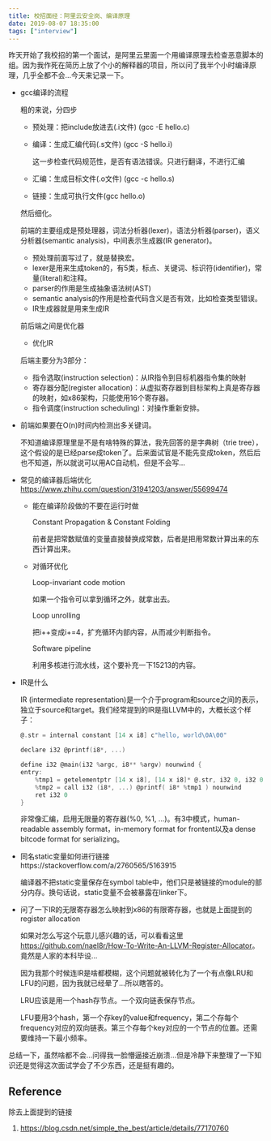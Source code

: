 ```yaml
---
title: 校招面经：阿里云安全岗、编译原理
date: 2019-08-07 18:35:00
tags: ["interview"]
---
```


昨天开始了我校招的第一个面试，是阿里云里面一个用编译原理去检查恶意脚本的组。因为我作死在简历上放了个小的解释器的项目，所以问了我半个小时编译原理，几乎全都不会...今天来记录一下。

- gcc编译的流程

  粗的来说，分四步

  - 预处理：把include放进去(.i文件) (gcc -E hello.c)

  - 编译：生成汇编代码(.s文件) (gcc -S hello.i)

    这一步检查代码规范性，是否有语法错误。只进行翻译，不进行汇编

  - 汇编：生成目标文件(.o文件) (gcc -c hello.s)

  - 链接：生成可执行文件(gcc hello.o)

  然后细化。

  前端的主要组成是预处理器，词法分析器(lexer)，语法分析器(parser)，语义分析器(semantic analysis)，中间表示生成器(IR generator)。

  - 预处理前面写过了，就是替换宏。
  - lexer是用来生成token的，有5类，标点、关键词、标识符(identifier)，常量(literal)和注释。
  - parser的作用是生成抽象语法树(AST)
  - semantic analysis的作用是检查代码含义是否有效，比如检查类型错误。
  - IR生成器就是用来生成IR

  前后端之间是优化器

  - 优化IR

  后端主要分为3部分：

  - 指令选取(instruction selection)：从IR指令到目标机器指令集的映射
  - 寄存器分配(register allocation)：从虚拟寄存器到目标架构上真是寄存器的映射，如x86架构，只能使用16个寄存器。
  - 指令调度(instruction scheduling)：对操作重新安排。

- 前端如果要在O(n)时间内检测出多关键词。

  不知道编译原理里是不是有啥特殊的算法，我先回答的是字典树（trie tree），这个假设的是已经parse成token了。后来面试官是不能先变成token，然后后也不知道，所以就说可以用AC自动机，但是不会写...

- 常见的编译器后端优化
  https://www.zhihu.com/question/31941203/answer/55699474

  - 能在编译阶段做的不要在运行时做

    Constant Propagation & Constant Folding

    前者是把常数赋值的变量直接替换成常数，后者是把用常数计算出来的东西计算出来。

  - 对循环优化

    Loop-invariant code motion

    如果一个指令可以拿到循环之外，就拿出去。

    Loop unrolling

    把i++变成i+=4，扩充循环内部内容，从而减少判断指令。

    Software pipeline

    利用多核进行流水线，这个要补充一下15213的内容。

- IR是什么

  IR (intermediate representation)是一个介于program和source之间的表示，独立于source和target。我们经常提到的IR是指LLVM中的，大概长这个样子：

  ````c
  @.str = internal constant [14 x i8] c"hello, world\0A\00"
  
  declare i32 @printf(i8*, ...)
  
  define i32 @main(i32 %argc, i8** %argv) nounwind {
  entry:
      %tmp1 = getelementptr [14 x i8], [14 x i8]* @.str, i32 0, i32 0
      %tmp2 = call i32 (i8*, ...) @printf( i8* %tmp1 ) nounwind
      ret i32 0
  }
  ````

  非常像汇编，启用无限量的寄存器(%0, %1, ...)。有3中模式，human-readable assembly format，in-memory format for frontent以及a dense bitcode format for serializing。

- 同名static变量如何进行链接https://stackoverflow.com/a/2760565/5163915

  编译器不把static变量保存在symbol table中，他们只是被链接的module的部分内存。换句话说，static变量不会被暴露在linker下。

- 问了一下IR的无限寄存器怎么映射到x86的有限寄存器，也就是上面提到的register allocation

  如果对怎么写这个玩意儿感兴趣的话，可以看看这里<https://github.com/nael8r/How-To-Write-An-LLVM-Register-Allocator>。竟然是人家的本科毕设...

  因为我那个时候连IR是啥都模糊，这个问题就被转化为了一个有点像LRU和LFU的问题，因为我就已经晕了...所以瞎答的。

  LRU应该是用一个hash存节点。一个双向链表保存节点。

  LFU要用3个hash，第一个存key的value和frequency，第二个存每个frequency对应的双向链表。第三个存每个key对应的一个节点的位置。还需要维持一下最小频率。

总结一下，虽然啥都不会...问得我一脸懵逼接近崩溃...但是冷静下来整理了一下知识还是觉得这次面试学会了不少东西，还是挺有趣的。

## Reference

除去上面提到的链接

1. https://blog.csdn.net/simple_the_best/article/details/77170760